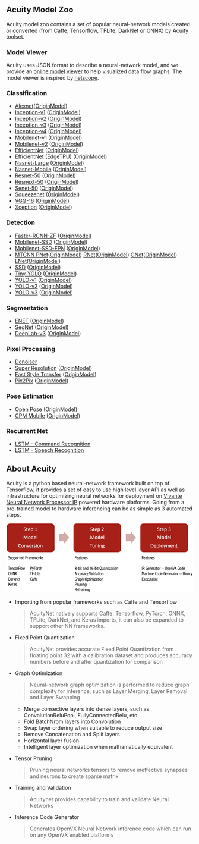 ## Acuity Model Zoo

Acuity model zoo contains a set of popular neural-network models created or converted (from Caffe, Tensorflow, TFLite, DarkNet or ONNX) by Acuity toolset.

### Model Viewer
Acuity uses JSON format to describe a neural-network model, and we provide an [online model viewer](https://verisilicon.github.io/acuity-models/viewer/index.html) to help visualized data flow graphs. The model viewer is inspired by [netscope](http://ethereon.github.io/netscope/quickstart.html).

### Classification
 - [Alexnet][]([OriginModel][OriginAlexnet])
 - [Inception-v1][] ([OriginModel][OriginInception-v1])
 - [Inception-v2][] ([OriginModel][OriginInception-v2])
 - [Inception-v3][] ([OriginModel][OriginInception-v3])
 - [Inception-v4][] ([OriginModel][OriginInception-v4])
 - [Mobilenet-v1][] ([OriginModel][OriginMobilenet-v1])
 - [Mobilenet-v2][] ([OriginModel][OriginMobilenet-v2])
 - [EfficientNet][] ([OriginModel][OriginEfficientNet])
 - [EfficientNet (EdgeTPU)][] ([OriginModel][OriginEfficientNet-EdgeTPU])
 - [Nasnet-Large][] ([OriginModel][OriginNasnet-Large])
 - [Nasnet-Mobile][] ([OriginModel][OriginNasnet-Mobile])
 - [Resnet-50][] ([OriginModel][OriginResnet-50])
 - [Resnext-50][] ([OriginModel][OriginResnext-50])
 - [Senet-50][] ([OriginModel][OriginSenet-50])
 - [Squeezenet][] ([OriginModel][OriginSqueezenet])
 - [VGG-16][] ([OriginModel][OriginVGG-16])
 - [Xception][] ([OriginModel][OriginXception])

### Detection
 - [Faster-RCNN-ZF][] ([OriginModel][OriginFaster-RCNN-ZF])
 - [Mobilenet-SSD][] ([OriginModel][OriginMobilenet-SSD])
 - [Mobilenet-SSD-FPN][] ([OriginModel][OriginMobilenet-SSD-FPN])
 - [MTCNN PNet][]([OriginModel][OriginMTCNN PNet]) [RNet][]([OriginModel][OriginRNet]) [ONet][]([OriginModel][OriginONet]) [LNet][]([OriginModel][OriginLNet])
 - [SSD][] ([OriginModel][OriginSSD])
 - [Tiny-YOLO][] ([OriginModel][OriginTiny-YOLO])
 - [YOLO-v1][] ([OriginModel][OriginYOLO-v1])
 - [YOLO-v2][] ([OriginModel][OriginYOLO-v2])
 - [YOLO-v3][] ([OriginModel][OriginYOLO-v3])

### Segmentation
 - [ENET][] ([OriginModel][OriginENET])
 - [SegNet][] ([OriginModel][OriginSegNet])
 - [DeepLab-v3][] ([OriginModel][OriginDeepLab-v3])

### Pixel Processing
 - [Denoiser][] 
 - [Super Resolution][] ([OriginModel][OriginSuper Resolution])
 - [Fast Style Transfer][] ([OriginModel][OriginFast Style Transfer])
 - [Pix2Pix][] ([OriginModel][OriginPix2Pix])

### Pose Estimation
 - [Open Pose][] ([OriginModel][OriginOpen Pose])
 - [CPM Mobile][] ([OriginModel][OriginCPM Mobile])

### Recurrent Net
 - [LSTM - Command Recognition][]
 - [LSTM - Speech Recognition][]

## About Acuity

Acuity is a python based neural-network framework built on top of Tensorflow, it provides a set of easy to use high level layer API as well as infrastructure for optimizing neural networks for deployment on [Vivante Neural Network Processor IP](http://www.verisilicon.com/en/IPPortfolio/VivanteNPUIP) powered hardware platforms. Going from a pre-trained model to hardware inferencing can be as simple as 3 automated steps.

![Acuity Workflow](/docs/acuity_123.png)


 - Importing from popular frameworks such as Caffe and Tensorflow 

 
   > AcuityNet natively supports Caffe, Tensorflow, PyTorch, ONNX, TFLite, DarkNet, and Keras imports, it can also be expanded to support other NN frameworks.  


 - Fixed Point Quantization  


   > AcuityNet provides accurate Fixed Point Quantization from floating point 32 with a calibration dataset and produces accuracy numbers before and after quantization for comparison  


 - Graph Optimization  


   > Neural-network graph optimization is performed to reduce graph complexity for inference, such as Layer Merging, Layer Removal and Layer Swapping  


   - Merge consective layers into dense layers, such as ConvolutionReluPool, FullyConnectedRelu, etc.   
   - Fold BatchNrom layers into Convolution  
   - Swap layer ordering when suitable to reduce output size  
   - Remove Concatenation and Split layers
   - Horizontal layer fusion   
   - Intelligent layer optimization when mathamatically equivalent

 - Tensor Pruning  


   > Pruning neural networks tensors to remove ineffective synapses and neurons to create sparse matrix  


 - Training and Validation  


   > Acuitynet provides capability to train and validate Neural Networks  


 - Inference Code Generator  


   > Generates OpenVX Neural Network inference code which can run on any OpenVX enabled platforms  




[Alexnet]: https://verisilicon.github.io/acuity-models/viewer/render.html#../models/alexnet/alexnet.json
[Inception-v1]: https://verisilicon.github.io/acuity-models/viewer/render.html#../models/inception_v1/inception_v1.json
[Inception-v2]: https://verisilicon.github.io/acuity-models/viewer/render.html#../models/inception_v2/inception_v2.json
[Inception-v3]: https://verisilicon.github.io/acuity-models/viewer/render.html#../models/inception_v3/inception_v3.json
[Inception-v4]: https://verisilicon.github.io/acuity-models/viewer/render.html#../models/inception_v4/inception_v4.json
[Mobilenet-v1]: https://verisilicon.github.io/acuity-models/viewer/render.html#../models/mobilenet_v1/mobilenet_v1.json
[Mobilenet-v2]: https://verisilicon.github.io/acuity-models/viewer/render.html#../models/mobilenet_v2/mobilenet_v2.json
[EfficientNet]: https://verisilicon.github.io/acuity-models/viewer/render.html#../models/efficientnet_b0/efficientnet_b0.json
[EfficientNet (EdgeTPU)]: https://verisilicon.github.io/acuity-models/viewer/render.html#../models/efficientnet_edgetpu/efficientnet_edgetpu.json
[Nasnet-Large]: https://verisilicon.github.io/acuity-models/viewer/render.html#../models/nasnet_large/nasnet_large.json
[Nasnet-Mobile]: https://verisilicon.github.io/acuity-models/viewer/render.html#../models/nasnet_mobile/nasnet_mobile.json
[Resnet-50]: https://verisilicon.github.io/acuity-models/viewer/render.html#../models/resnet50/resnet50.json
[Resnext-50]: https://verisilicon.github.io/acuity-models/viewer/render.html#../models/resnext50/resnext50.json
[Senet-50]: https://verisilicon.github.io/acuity-models/viewer/render.html#../models/senet50/senet50.json
[Squeezenet]: https://verisilicon.github.io/acuity-models/viewer/render.html#../models/squeezenet/squeezenet.json
[VGG-16]: https://verisilicon.github.io/acuity-models/viewer/render.html#../models/vgg16/vgg16.json
[Xception]: https://verisilicon.github.io/acuity-models/viewer/render.html#../models/xception/xception.json
[Faster-RCNN-ZF]: https://verisilicon.github.io/acuity-models/viewer/render.html#../models/faster_rcnn_zf/faster_rcnn_zf.json
[Mobilenet-SSD]: https://verisilicon.github.io/acuity-models/viewer/render.html#../models/mobilenet_ssd/mobilenet_ssd.json
[Mobilenet-SSD-FPN]: https://verisilicon.github.io/acuity-models/viewer/render.html#../models/mobilenet_ssd_fpn/mobilenet_ssd_fpn.json
[MTCNN PNet]: https://verisilicon.github.io/acuity-models/viewer/render.html#../models/mtcnn/mtcnn_pnet.json 
[RNet]: https://verisilicon.github.io/acuity-models/viewer/render.html#../models/mtcnn/mtcnn_rnet.json
[ONet]: https://verisilicon.github.io/acuity-models/viewer/render.html#../models/mtcnn/mtcnn_onet.json
[LNet]: https://verisilicon.github.io/acuity-models/viewer/render.html#../models/mtcnn/mtcnn_lnet.json
[SSD]: https://verisilicon.github.io/acuity-models/viewer/render.html#../models/ssd/ssd.json 
[Tiny-YOLO]: https://verisilicon.github.io/acuity-models/viewer/render.html#../models/tiny_yolo/tiny_yolo.json
[YOLO-v1]: https://verisilicon.github.io/acuity-models/viewer/render.html#../models/yolo_v1/yolo_v1.json
[YOLO-v2]: https://verisilicon.github.io/acuity-models/viewer/render.html#../models/yolo_v2/yolo_v2.json
[YOLO-v3]: https://verisilicon.github.io/acuity-models/viewer/render.html#../models/yolo_v3/yolo_v3.json
[ENET]: https://verisilicon.github.io/acuity-models/viewer/render.html#../models/enet/enet.json
[SegNet]: https://verisilicon.github.io/acuity-models/viewer/render.html#../models/segnet/segnet.json
[DeepLab-v3]: https://verisilicon.github.io/acuity-models/viewer/render.html#../models/deeplab_v3/deeplab_v3.json
[Denoiser]: https://verisilicon.github.io/acuity-models/viewer/render.html#../models/denoise/denoise.json
[Super Resolution]: https://verisilicon.github.io/acuity-models/viewer/render.html#../models/vdsr/vdsr.json
[Fast Style Transfer]: https://verisilicon.github.io/acuity-models/viewer/render.html#../models/fast_style_transfer/fast_style_transfer.json
[Pix2Pix]: https://verisilicon.github.io/acuity-models/viewer/render.html#../models/pix2pix/pix2pix.json
[Open Pose]: https://verisilicon.github.io/acuity-models/viewer/render.html#../models/open_pose/open_pose.json
[CPM Mobile]: https://verisilicon.github.io/acuity-models/viewer/render.html#../models/cpm/cpm.json
[LSTM - Command Recognition]: https://verisilicon.github.io/acuity-models/viewer/render.html#../models/lstm/lstm.json
[LSTM - Speech Recognition]: https://verisilicon.github.io/acuity-models/viewer/render.html#../models/deepspeech2/deepspeech2.json

[OriginAlexNet]: https://github.com/BVLC/caffe/tree/master/models/bvlc_alexnet
[OriginInception-v1]: http://download.tensorflow.org/models/inception_v1_2016_08_28.tar.gz
[OriginInception-v2]: http://download.tensorflow.org/models/inception_v2_2016_08_28.tar.gz
[OriginInception-v3]: http://download.tensorflow.org/models/inception_v3_2016_08_28.tar.gz
[OriginInception-v4]: http://download.tensorflow.org/models/inception_v4_2016_09_09.tar.gz
[OriginMobilenet-v1]: http://download.tensorflow.org/models/mobilenet_v1_2018_02_22/mobilenet_v1_1.0_224.tgz
[OriginMobilenet-v2]: https://storage.googleapis.com/mobilenet_v2/checkpoints/mobilenet_v2_1.0_224.tgz
[OriginEfficientNet]: https://storage.googleapis.com/cloud-tpu-checkpoints/efficientnet/ckpts/efficientnet-b0.tar.gz
[OriginEfficientNet-EdgeTPU]: https://github.com/tensorflow/tpu/tree/master/models/official/efficientnet/edgetpu
[OriginNasnet-Large]: https://storage.googleapis.com/download.tensorflow.org/models/nasnet-a_large_04_10_2017.tar.gz
[OriginNasnet-Mobile]: https://storage.googleapis.com/download.tensorflow.org/models/nasnet-a_mobile_04_10_2017.tar.gz
[OriginResnet-50]: http://download.tensorflow.org/models/resnet_v1_50_2016_08_28.tar.gz
[OriginResnext-50]: https://dl.fbaipublicfiles.com/resnext/imagenet_models/resnext_50_32x4d.t7
[OriginSenet-50]: https://github.com/hujie-frank/SENet
[OriginSqueezenet]: https://github.com/BVLC/caffe/wiki/Model-Zoo#squeezenet-alexnet-level-accuracy-with-50x-fewer-parameters
[OriginVGG-16]: http://download.tensorflow.org/models/vgg_16_2016_08_28.tar.gz
[OriginXception]: https://drive.google.com/file/d/1sJCRDhaNaJAnouKKulB3YO8Hu3q91KjP/view?usp=sharing
[OriginFaster-RCNN-ZF]: https://github.com/rbgirshick/fast-rcnn#extra-downloads
[OriginMobilenet-SSD]: http://download.tensorflow.org/models/object_detection/ssd_mobilenet_v1_coco_2018_01_28.tar.gz
[OriginMobilenet-SSD-FPN]: http://download.tensorflow.org/models/object_detection/ssd_mobilenet_v1_fpn_shared_box_predictor_640x640_coco14_sync_2018_07_03.tar.gz
[OriginMTCNN PNet]: https://github.com/imistyrain/MTCNN/tree/master/model/caffe
[OriginRNet]: https://github.com/imistyrain/MTCNN/tree/master/model/caffe
[OriginONet]: https://github.com/imistyrain/MTCNN/tree/master/model/caffe
[OriginLNet]: https://github.com/imistyrain/MTCNN/tree/master/model/caffe
[OriginSSD]: https://github.com/weiliu89/caffe/tree/ssd#models
[OriginTiny-YOLO]: https://drive.google.com/file/d/14-5ZojD1HSgMKnv6_E3WUcBPxaVm52X2/view?usp=sharing
[OriginYOLO-v1]: https://pjreddie.com/media/files/yolov1.weights
[OriginYOLO-v2]: https://pjreddie.com/media/files/yolov2.weights
[OriginYOLO-v3]: https://pjreddie.com/media/files/yolov3.weights
[OriginENET]: https://github.com/TimoSaemann/ENet
[OriginSegNet]: https://github.com/BVLC/caffe/wiki/Model-Zoo#segnet-and-bayesian-segnet
[OriginDeepLab-v3]: https://github.com/tensorflow/models/tree/master/research/deeplab
[OriginSuper Resolution]: https://github.com/tegg89/SRCNN-Tensorflow/tree/master/checkpoint/srcnn_21
[OriginFast Style Transfer]: https://drive.google.com/drive/folders/0B9jhaT37ydSyRk9UX0wwX3BpMzQ?usp=sharing
[OriginPix2Pix]: https://github.com/affinelayer/pix2pix-tensorflow
[OriginOpen Pose]: https://github.com/CMU-Perceptual-Computing-Lab/openpose
[OriginCPM Mobile]: https://drive.google.com/open?id=1gOwBY5puCusYPCQaPcEUMmQtPnGHCPyl
[OriginLSTM - Speech Recognition]: https://github.com/tensorflow/models/tree/master/research/deep_speech
